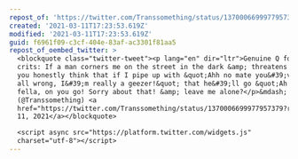 ```yaml
---
repost_of: 'https://twitter.com/Transsomething/status/1370006699977957379'
created: '2021-03-11T17:23:53.619Z'
modified: '2021-03-11T17:23:53.619Z'
guid: f6961f09-c3cf-404e-83af-ac3301f81aa5
repost_of_oembed_twitter: >
  <blockquote class="twitter-tweet"><p lang="en" dir="ltr">Genuine Q for gender
  crits: If a man corners me on the street in the dark &amp; threatens me, do
  you honestly think that if I pipe up with &quot;Ahh no mate you&#39;ve got it
  all wrong, I&#39;m really a geezer!&quot; that he&#39;ll go &quot;Ah sorry
  fella, on you go! Sorry about that! &amp; leave me alone?</p>&mdash; Natalie
  (@Transsomething) <a
  href="https://twitter.com/Transsomething/status/1370006699977957379?ref_src=twsrc%5Etfw">March
  11, 2021</a></blockquote>

  <script async src="https://platform.twitter.com/widgets.js"
  charset="utf-8"></script>
---
```

 
